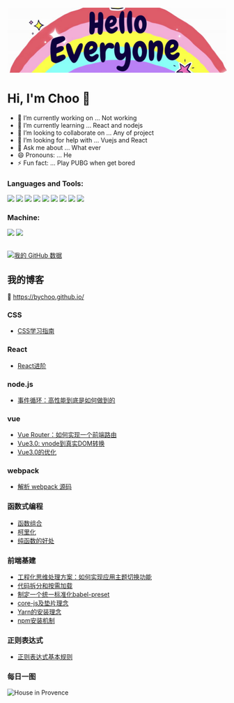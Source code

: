   
<p>
  <img src="https://raw.githubusercontent.com/Vivekagent47/Vivekagent47/master/hello.svg">
</p>

# Hi, I'm Choo 👋

- 🔭 I’m currently working on ... Not working
- 🌱 I’m currently learning ...  React and nodejs
- 👯 I’m looking to collaborate on ... Any of project
- 🤔 I’m looking for help with ... Vuejs and React
- 💬 Ask me about ... What ever
- 😄 Pronouns: ... He
- ⚡ Fun fact: ... Play PUBG when get bored

### Languages and Tools:
<div display="flex">
  <img src="https://img.shields.io/badge/html5%20-%23E34F26.svg?&style=for-the-badge&logo=html5&logoColor=white">
  <img src="https://img.shields.io/badge/css3%20-%231572B6.svg?&style=for-the-badge&logo=css3&logoColor=white">
  <img src="https://img.shields.io/badge/javascript-%23F7DF1E.svg?&style=for-the-badge&logo=javascript&logoColor=black&labelColor=black">
  <img src="https://img.shields.io/badge/react%20-%2314354C.svg?&style=for-the-badge&logo=python&logoColor=white">
  <img src="https://img.shields.io/badge/Nodejs%20-%2300599C.svg?&style=for-the-badge&logo=node&logoColor=white">
  <img src="https://img.shields.io/badge/vuejs%20-%2335495e.svg?&style=for-the-badge&logo=vue.js&logoColor=%234FC08D">
  <img src="https://img.shields.io/badge/git%20-%23F05033.svg?&style=for-the-badge&logo=git&logoColor=white"/>
  <img src="https://img.shields.io/badge/github%20-%23121011.svg?&style=for-the-badge&logo=github&logoColor=white"/>
  <img src="https://img.shields.io/badge/markdown-%23000000.svg?&style=for-the-badge&logo=markdown&logoColor=white" />
</div>

### Machine:
<div display="flex">
  <img src="https://img.shields.io/badge/windows-%20GL63%208RC-%23F50F0F.svg?&style=for-the-badge&logo=windows&logoColor=white" />
  <img src="https://img.shields.io/badge/linux-%20GL63%208RC-%23dd4814.svg?&style=for-the-badge&logo=linux&logoColor=white">
</div>
<br>

[![我的 GitHub 数据](https://github-readme-stats.vercel.app/api?username=BYChoo&show_icons=true&theme=graywhite)]()

## 我的博客

🔗   https://bychoo.github.io/


### CSS
- [CSS学习指南](https://bychoo.github.io/2021/04/26/CSS%E5%AD%A6%E4%B9%A0%E6%8C%87%E5%8D%97/)

### React
- [React进阶](https://bychoo.github.io/2021/04/28/React%E8%BF%9B%E9%98%B6/)

### node.js
- [事件循环：高性能到底是如何做到的](https://bychoo.github.io/2021/04/23/%E4%BA%8B%E4%BB%B6%E5%BE%AA%E7%8E%AF%EF%BC%9A%E9%AB%98%E6%80%A7%E8%83%BD%E5%88%B0%E5%BA%95%E6%98%AF%E5%A6%82%E4%BD%95%E5%81%9A%E5%88%B0%E7%9A%84/)

### vue
- [Vue Router：如何实现一个前端路由](https://bychoo.github.io/2021/04/23/Vue-Router%EF%BC%9A%E5%A6%82%E4%BD%95%E5%AE%9E%E7%8E%B0%E4%B8%80%E4%B8%AA%E5%89%8D%E7%AB%AF%E8%B7%AF%E7%94%B1/)
- [Vue3.0: vnode到真实DOM转换](https://bychoo.github.io/2021/04/23/Vue3-0-vnode%E5%88%B0%E7%9C%9F%E5%AE%9EDOM%E8%BD%AC%E6%8D%A2/)
- [Vue3.0的优化](https://bychoo.github.io/2021/04/23/Vue3-0%E7%9A%84%E4%BC%98%E5%8C%96/)

### webpack
- [解析 webpack 源码](https://bychoo.github.io/2021/04/23/%E8%A7%A3%E6%9E%90-webpack-%E6%BA%90%E7%A0%81/)

### 函数式编程
- [函数组合](https://bychoo.github.io/2021/04/25/%E5%87%BD%E6%95%B0%E7%BB%84%E5%90%88/)
- [柯里化](https://bychoo.github.io/2021/04/23/%E6%9F%AF%E9%87%8C%E5%8C%96/)
- [纯函数的好处](https://bychoo.github.io/2021/04/23/%E7%BA%AF%E5%87%BD%E6%95%B0%E7%9A%84%E5%A5%BD%E5%A4%84/)

### 前端基建
- [工程化思维处理方案：如何实现应用主题切换功能](https://bychoo.github.io/2021/04/23/%E5%B7%A5%E7%A8%8B%E5%8C%96%E6%80%9D%E7%BB%B4%E5%A4%84%E7%90%86%E6%96%B9%E6%A1%88%EF%BC%9A%E5%A6%82%E4%BD%95%E5%AE%9E%E7%8E%B0%E5%BA%94%E7%94%A8%E4%B8%BB%E9%A2%98%E5%88%87%E6%8D%A2%E5%8A%9F%E8%83%BD/)
- [代码拆分和按需加载](https://bychoo.github.io/2021/04/23/%E4%BB%A3%E7%A0%81%E6%8B%86%E5%88%86%E5%92%8C%E6%8C%89%E9%9C%80%E5%8A%A0%E8%BD%BD/)
- [制定一个统一标准化babel-preset](https://bychoo.github.io/2021/04/23/%E5%88%B6%E5%AE%9A%E4%B8%80%E4%B8%AA%E7%BB%9F%E4%B8%80%E6%A0%87%E5%87%86%E5%8C%96babel-preset/)
- [core-js及垫片理念](https://bychoo.github.io/2021/04/23/core-js%E5%8F%8A%E5%9E%AB%E7%89%87%E7%90%86%E5%BF%B5/)
- [Yarn的安装理念](https://bychoo.github.io/2021/04/23/Yarn%E7%9A%84%E5%AE%89%E8%A3%85%E7%90%86%E5%BF%B5/)
- [npm安装机制](https://bychoo.github.io/2021/04/23/npm%E5%AE%89%E8%A3%85%E6%9C%BA%E5%88%B6/)

### 正则表达式
- [正则表达式基本规则](https://bychoo.github.io/2021/04/26/%E6%AD%A3%E5%88%99%E8%A1%A8%E8%BE%BE%E5%BC%8F%E5%9F%BA%E6%9C%AC%E8%A7%84%E5%88%99/)

### 每日一图
![House in Provence](https://upload.wikimedia.org/wikipedia/commons/thumb/e/e8/C%C3%A9lestin_Nanteuil_-_Jules_Massenet_-_Don_C%C3%A9sar_de_Bazan.jpg/450px-C%C3%A9lestin_Nanteuil_-_Jules_Massenet_-_Don_C%C3%A9sar_de_Bazan.jpg)